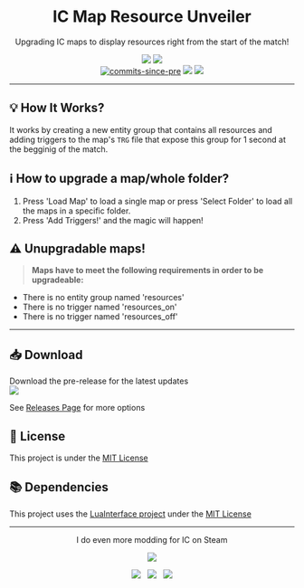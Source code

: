 <div align="center">
  <h1>IC Map Resource Unveiler</h1>
  <p>Upgrading IC maps to display resources right from the start of the match!</p>
</div>

<p align="center">
  <a title="License" href="https://github.com/meitarazar/IC-Map-Resource-Unveiler/blob/master/LICENSE">
    <img src="https://img.shields.io/github/license/meitarazar/IC-Map-Resource-Unveiler?style=plastic" /></a>&nbsp;<a href="https://discord.io/playic"><img src="https://img.shields.io/discord/203368188359081984?logo=discord&logoColor=white&color=5865f2&style=plastic" /></a><br>
  
  <!--<img src="https://img.shields.io/github/commits-since/meitarazar/IC-Map-Resource-Unveiler/latest?style=plastic" />
  <a href="https://github.com/meitarazar/IC-Map-Resource-Unveiler/releases/latest">
    <img alt="GitHub release (latest by date)" src="https://img.shields.io/github/v/release/meitarazar/IC-Map-Resource-Unveiler?style=plastic" />
  </a>
  <a href="https://github.com/meitarazar/IC-Map-Resource-Unveiler/releases/latest">
    <img alt="GitHub Release Date" src="https://img.shields.io/github/release-date/meitarazar/IC-Map-Resource-Unveiler?style=plastic" />
  </a>
  <a href="https://github.com/meitarazar/IC-Map-Resource-Unveiler/releases/download/latest/ICMRU_Release.rar">
    <img src="https://img.shields.io/github/downloads/meitarazar/IC-Map-Resource-Unveiler/latest/ICMRU_Release.rar?style=plastic" />
  </a><br>-->
  
  <a href="https://github.com/meitarazar/IC-Map-Resource-Unveiler/commits/master" style="cursor:default">
    <img alt="commits-since-pre" src="https://img.shields.io/github/commits-since/meitarazar/IC-Map-Resource-Unveiler/latest?include_prereleases&style=plastic" /></a>&nbsp;<a href="https://github.com/meitarazar/IC-Map-Resource-Unveiler/releases/tag/v0.1.2"><img src="https://img.shields.io/github/v/release/meitarazar/IC-Map-Resource-Unveiler?include_prereleases&label=pre%20release&style=plastic" /></a>&nbsp;<a href="https://github.com/meitarazar/IC-Map-Resource-Unveiler/releases/tag/v0.1.2"><img src="https://img.shields.io/github/release-date-pre/meitarazar/IC-Map-Resource-Unveiler?label=pre%20release&style=plastic" /></a>
  <!--<a href="https://github.com/meitarazar/IC-Map-Resource-Unveiler/releases/download/v0.1.2/ICMRU_Pre-Release.rar">
    <img src="https://img.shields.io/github/downloads-pre/meitarazar/IC-Map-Resource-Unveiler/latest/ICMRU_Pre-Release.rar?style=plastic" />
  </a>-->
</p>

---

## :bulb: How It Works?
It works by creating a new entity group that contains all resources and adding triggers to the map's <code>TRG</code> file that expose this group for 1 second at the begginig of the match.

## :information_source: How to upgrade a map/whole folder?
1. Press 'Load Map' to load a single map or press 'Select Folder' to load all the maps in a specific folder.
1. Press 'Add Triggers!' and the magic will happen!

## :warning: Unupgradable maps!
> **Maps have to meet the following requirements in order to be upgradeable:**
- There is no entity group named 'resources'
- There is no trigger named 'resources_on'
- There is no trigger named 'resources_off'

---

## :inbox_tray: Download
<!--Download the latest version
<br><a href="https://github.com/meitarazar/IC-Map-Resource-Unveiler/releases/download/latest/ICMRU_Release.rar">
  <img src="https://img.shields.io/github/downloads/meitarazar/IC-Map-Resource-Unveiler/latest/ICMRU_Release.rar?style=plastic" />
</a>-->

Download the pre-release for the latest updates
<br><a href="https://github.com/meitarazar/IC-Map-Resource-Unveiler/releases/download/v0.1.2/ICMRU_Pre-Release.rar">
  <img src="https://img.shields.io/github/downloads-pre/meitarazar/IC-Map-Resource-Unveiler/latest/ICMRU_Pre-Release.rar?style=plastic" />
</a>

See [Releases Page](https://github.com/meitarazar/IC-Map-Resource-Unveiler/releases) for more options


## :scroll: License
This project is under the [MIT License](https://github.com/meitarazar/IC-Map-Resource-Unveiler/blob/master/LICENSE)

## :books: Dependencies
This project uses the [LuaInterface project](https://code.google.com/archive/p/luainterface/) under the [MIT License](https://opensource.org/licenses/MIT)

---

<div align="center">
  <p>I do even more modding for IC on Steam</p>
  <p>
    <a href="https://steamcommunity.com/profiles/76561198024775438"><img src="https://img.shields.io/badge/profile-MightySarion-1387B8?logo=steam&style=for-the-badge" /></a>
  </p>
  <a href="https://steamcommunity.com/sharedfiles/filedetails/?id=2268383111"><img src="https://img.shields.io/badge/mod-Gold_Rush_(Texture_Pack)-gold?logo=steam&style=flat-square" /></a>&nbsp;&nbsp;&nbsp;<a href="https://steamcommunity.com/sharedfiles/filedetails/?id=2080816778"><img src="https://img.shields.io/badge/guide-Relic_IC_Image_Parser_--_User_Guide-blue?logo=steam&style=flat-square" /></a>&nbsp;&nbsp;&nbsp;<a href="https://steamcommunity.com/sharedfiles/filedetails/?id=2177081210"><img src="https://img.shields.io/badge/guide-How_to_Mod_Texture_(TXR)_and_Split--Image_(SPT)_files-blue?logo=steam&style=flat-square" /></a>
</div>
